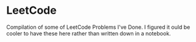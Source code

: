 # LeetCode
Compilation of some of LeetCode Problems I've Done. I figured it ould be cooler to have these here rather than written down in a notebook. 

